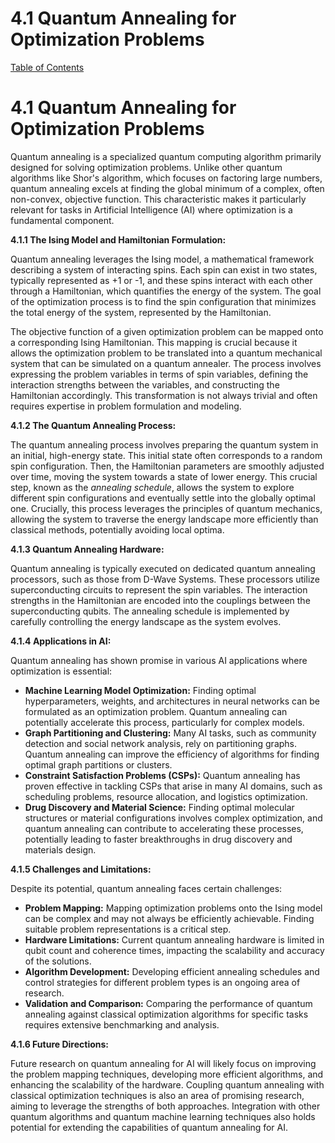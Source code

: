# 4.1 Quantum Annealing for Optimization Problems

[Table of Contents](#table-of-contents)

# 4.1 Quantum Annealing for Optimization Problems

Quantum annealing is a specialized quantum computing algorithm primarily designed for solving optimization problems. Unlike other quantum algorithms like Shor's algorithm, which focuses on factoring large numbers, quantum annealing excels at finding the global minimum of a complex, often non-convex, objective function. This characteristic makes it particularly relevant for tasks in Artificial Intelligence (AI) where optimization is a fundamental component.

**4.1.1 The Ising Model and Hamiltonian Formulation:**

Quantum annealing leverages the Ising model, a mathematical framework describing a system of interacting spins.  Each spin can exist in two states, typically represented as +1 or -1, and these spins interact with each other through a Hamiltonian, which quantifies the energy of the system. The goal of the optimization process is to find the spin configuration that minimizes the total energy of the system, represented by the Hamiltonian.

The objective function of a given optimization problem can be mapped onto a corresponding Ising Hamiltonian. This mapping is crucial because it allows the optimization problem to be translated into a quantum mechanical system that can be simulated on a quantum annealer. The process involves expressing the problem variables in terms of spin variables, defining the interaction strengths between the variables, and constructing the Hamiltonian accordingly.  This transformation is not always trivial and often requires expertise in problem formulation and modeling.

**4.1.2 The Quantum Annealing Process:**

The quantum annealing process involves preparing the quantum system in an initial, high-energy state. This initial state often corresponds to a random spin configuration. Then, the Hamiltonian parameters are smoothly adjusted over time, moving the system towards a state of lower energy. This crucial step, known as the *annealing schedule*, allows the system to explore different spin configurations and eventually settle into the globally optimal one. Crucially, this process leverages the principles of quantum mechanics, allowing the system to traverse the energy landscape more efficiently than classical methods, potentially avoiding local optima.

**4.1.3 Quantum Annealing Hardware:**

Quantum annealing is typically executed on dedicated quantum annealing processors, such as those from D-Wave Systems. These processors utilize superconducting circuits to represent the spin variables. The interaction strengths in the Hamiltonian are encoded into the couplings between the superconducting qubits. The annealing schedule is implemented by carefully controlling the energy landscape as the system evolves.

**4.1.4 Applications in AI:**

Quantum annealing has shown promise in various AI applications where optimization is essential:

* **Machine Learning Model Optimization:** Finding optimal hyperparameters, weights, and architectures in neural networks can be formulated as an optimization problem. Quantum annealing can potentially accelerate this process, particularly for complex models.
* **Graph Partitioning and Clustering:**  Many AI tasks, such as community detection and social network analysis, rely on partitioning graphs. Quantum annealing can improve the efficiency of algorithms for finding optimal graph partitions or clusters.
* **Constraint Satisfaction Problems (CSPs):** Quantum annealing has proven effective in tackling CSPs that arise in many AI domains, such as scheduling problems, resource allocation, and logistics optimization.
* **Drug Discovery and Material Science:**  Finding optimal molecular structures or material configurations involves complex optimization, and quantum annealing can contribute to accelerating these processes, potentially leading to faster breakthroughs in drug discovery and materials design.

**4.1.5 Challenges and Limitations:**

Despite its potential, quantum annealing faces certain challenges:

* **Problem Mapping:**  Mapping optimization problems onto the Ising model can be complex and may not always be efficiently achievable.  Finding suitable problem representations is a critical step.
* **Hardware Limitations:**  Current quantum annealing hardware is limited in qubit count and coherence times, impacting the scalability and accuracy of the solutions.
* **Algorithm Development:** Developing efficient annealing schedules and control strategies for different problem types is an ongoing area of research.
* **Validation and Comparison:**  Comparing the performance of quantum annealing against classical optimization algorithms for specific tasks requires extensive benchmarking and analysis.


**4.1.6 Future Directions:**

Future research on quantum annealing for AI will likely focus on improving the problem mapping techniques, developing more efficient algorithms, and enhancing the scalability of the hardware.  Coupling quantum annealing with classical optimization techniques is also an area of promising research, aiming to leverage the strengths of both approaches. Integration with other quantum algorithms and quantum machine learning techniques also holds potential for extending the capabilities of quantum annealing for AI.


<a id='chapter-4-subchapter-2'></a>